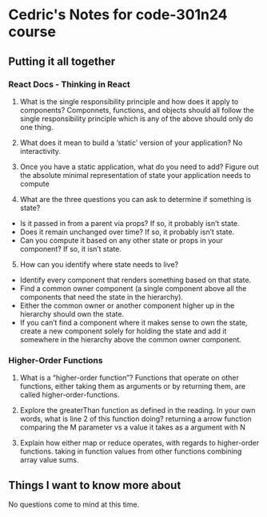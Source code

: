 # Cedric's Notes for code-301n24 course

## Putting it all together

### React Docs - Thinking in React

1. What is the single responsibility principle and how does it apply to components?
Componnets, functions, and objects should all follow the single responsibility principle which is any of the above should only do one thing.

2. What does it mean to build a ‘static’ version of your application?
No interactivity.

3. Once you have a static application, what do you need to add?
Figure out the absolute minimal representation of state your application needs to compute

4. What are the three questions you can ask to determine if something is state?
- Is it passed in from a parent via props? If so, it probably isn’t state.
- Does it remain unchanged over time? If so, it probably isn’t state.
- Can you compute it based on any other state or props in your component? If so, it isn’t state.

5. How can you identify where state needs to live?
- Identify every component that renders something based on that state.
- Find a common owner component (a single component above all the components that need the state in the hierarchy).
- Either the common owner or another component higher up in the hierarchy should own the state.
- If you can’t find a component where it makes sense to own the state, create a new component solely for holding the state and add it somewhere in the hierarchy above the common owner component.

### Higher-Order Functions

1. What is a “higher-order function”?
Functions that operate on other functions, either taking them as arguments or by returning them, are called higher-order-functions.

2. Explore the greaterThan function as defined in the reading. In your own words, what is line 2 of this function doing?
returning a arrow function comparing the M parameter vs a value it takes as a argument with N

3. Explain how either map or reduce operates, with regards to higher-order functions.
taking in function values from other functions combining array value sums.

## Things I want to know more about
No questions come to mind at this time.